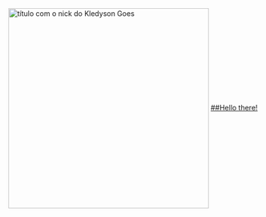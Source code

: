 <img src="https://b.catgirlsare.sexy/Cx4rhO8h.png" min-width="400px" max-width="400px" width="400px" align="center" alt="título com o nick do Kledyson Goes">
<a href="https://www.youtube.com/watch?v=rEq1Z0bjdwc&ab_channel=ShortClips">##Hello there!</a>

<!--
**bllurryyk/bllurryyk** is a ✨ _special_ ✨ repository because its `README.md` (this file) appears on your GitHub profile.

Here are some ideas to get you started:

- 🔭 I’m currently working on ...
- 🌱 I’m currently learning ...
- 👯 I’m looking to collaborate on ...
- 🤔 I’m looking for help with ...
- 💬 Ask me about ...
- 📫 How to reach me: ...
- 😄 Pronouns: ...
- ⚡ Fun fact: ...
-->
